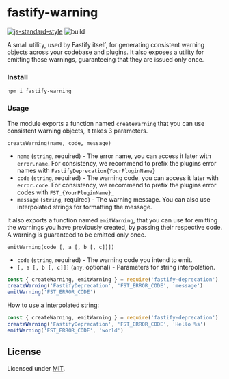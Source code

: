 # fastify-warning

[![js-standard-style](https://img.shields.io/badge/code%20style-standard-brightgreen.svg?style=flat)](http://standardjs.com/)  ![build](https://github.com/fastify/fastify-warning/workflows/build/badge.svg)

A small utility, used by Fastify itself, for generating consistent warning objects across your codebase and plugins.
It also exposes a utility for emitting those warnings, guaranteeing that they are issued only once.

### Install
```
npm i fastify-warning
```

### Usage

The module exports a function named `createWarning` that you can use consistent warning objects, it takes 3 parameters.

```
createWarning(name, code, message)
```

- `name` (`string`, required) - The error name, you can access it later with `error.name`. For consistency, we recommend to prefix the plugins error names with `FastifyDeprecation{YourPluginName}`
- `code` (`string`, required) - The warning code, you can access it later with `error.code`. For consistency, we recommend to prefix the plugins error codes with `FST_{YourPluginName}_`
- `message` (`string`, required) - The warning message. You can also use interpolated strings for formatting the message.

It also exports a function named `emitWarning`, that you can use for emitting the warnings you have previously created, by passing their respective code. A warning is guaranteed to be emitted only once.

```
emitWarning(code [, a [, b [, c]]])
```

- `code` (`string`, required) - The warning code you intend to emit.
- `[, a [, b [, c]]]` (`any`, optional) - Parameters for string interpolation.

```js
const { createWarning, emitWarning } = require('fastify-deprecation')
createWarning('FastifyDeprecation', 'FST_ERROR_CODE', 'message')
emitWarning('FST_ERROR_CODE')
```

How to use a interpolated string:
```js
const { createWarning, emitWarning } = require('fastify-deprecation')
createWarning('FastifyDeprecation', 'FST_ERROR_CODE', 'Hello %s')
emitWarning('FST_ERROR_CODE', 'world')
```

## License

Licensed under [MIT](./LICENSE).
